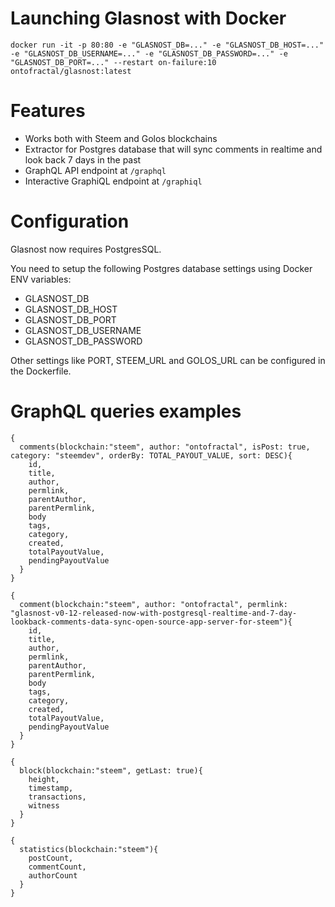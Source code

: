 # Launching Glasnost with Docker

```
docker run -it -p 80:80 -e "GLASNOST_DB=..." -e "GLASNOST_DB_HOST=..." -e "GLASNOST_DB_USERNAME=..." -e "GLASNOST_DB_PASSWORD=..." -e "GLASNOST_DB_PORT=..." --restart on-failure:10 ontofractal/glasnost:latest
```

# Features

* Works both with Steem and Golos blockchains
* Extractor for Postgres database that will sync comments in realtime and look back 7 days in the past  
* GraphQL API endpoint at `/graphql`
* Interactive GraphiQL endpoint at `/graphiql`

# Configuration

Glasnost now requires PostgresSQL.

You need to setup the following Postgres database settings using Docker ENV variables:

* GLASNOST_DB
* GLASNOST_DB_HOST
* GLASNOST_DB_PORT
* GLASNOST_DB_USERNAME
* GLASNOST_DB_PASSWORD

Other settings like PORT, STEEM_URL and GOLOS_URL can be configured in the Dockerfile.

#  GraphQL queries examples

```
{
  comments(blockchain:"steem", author: "ontofractal", isPost: true, category: "steemdev", orderBy: TOTAL_PAYOUT_VALUE, sort: DESC){
    id,
    title,
    author,
    permlink,
    parentAuthor,
    parentPermlink,
    body
    tags,
    category,
    created,
    totalPayoutValue,
    pendingPayoutValue
  }
}
```


```
{
  comment(blockchain:"steem", author: "ontofractal", permlink: "glasnost-v0-12-released-now-with-postgresql-realtime-and-7-day-lookback-comments-data-sync-open-source-app-server-for-steem"){
    id,
    title,
    author,
    permlink,
    parentAuthor,
    parentPermlink,
    body
    tags,
    category,
    created,
    totalPayoutValue,
    pendingPayoutValue
  }
}
```


```
{
  block(blockchain:"steem", getLast: true){
    height,
    timestamp,
    transactions,
    witness
  }
}
```

```
{
  statistics(blockchain:"steem"){
    postCount,
    commentCount,
    authorCount
  }
}
```
